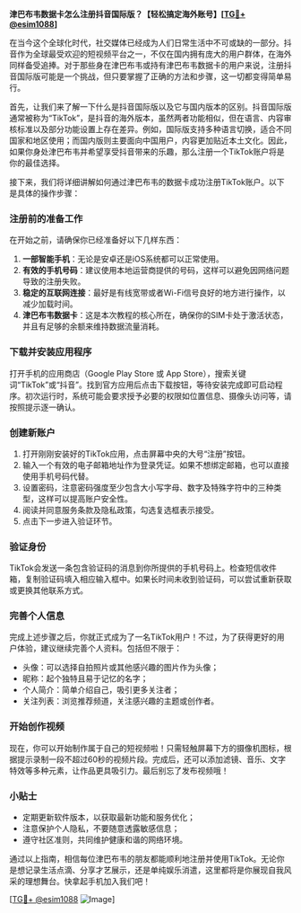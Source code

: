 **津巴布韦数据卡怎么注册抖音国际版？【轻松搞定海外账号】[[TG💪+ @esim1088](https://t.me/s/esim1088)]**

在当今这个全球化时代，社交媒体已经成为人们日常生活中不可或缺的一部分。抖音作为全球最受欢迎的短视频平台之一，不仅在国内拥有庞大的用户群体，在海外同样备受追捧。对于那些身在津巴布韦或持有津巴布韦数据卡的用户来说，注册抖音国际版可能是一个挑战，但只要掌握了正确的方法和步骤，这一切都变得简单易行。

首先，让我们来了解一下什么是抖音国际版以及它与国内版本的区别。抖音国际版通常被称为“TikTok”，是抖音的海外版本，虽然两者功能相似，但在语言、内容审核标准以及部分功能设置上存在差异。例如，国际版支持多种语言切换，适合不同国家和地区使用；而国内版则主要面向中国用户，内容更加贴近本土文化。因此，如果你身处津巴布韦并希望享受抖音带来的乐趣，那么注册一个TikTok账户将是你的最佳选择。

接下来，我们将详细讲解如何通过津巴布韦的数据卡成功注册TikTok账户。以下是具体的操作步骤：

### 注册前的准备工作

在开始之前，请确保你已经准备好以下几样东西：
1. **一部智能手机**：无论是安卓还是iOS系统都可以正常使用。
2. **有效的手机号码**：建议使用本地运营商提供的号码，这样可以避免因网络问题导致的注册失败。
3. **稳定的互联网连接**：最好是有线宽带或者Wi-Fi信号良好的地方进行操作，以减少加载时间。
4. **津巴布韦数据卡**：这是本次教程的核心所在，确保你的SIM卡处于激活状态，并且有足够的余额来维持数据流量消耗。

### 下载并安装应用程序

打开手机的应用商店（Google Play Store 或 App Store），搜索关键词“TikTok”或“抖音”。找到官方应用后点击下载按钮，等待安装完成即可启动程序。初次运行时，系统可能会要求授予必要的权限如位置信息、摄像头访问等，请按照提示逐一确认。

### 创建新账户

1. 打开刚刚安装好的TikTok应用，点击屏幕中央的大号“注册”按钮。
2. 输入一个有效的电子邮箱地址作为登录凭证。如果不想绑定邮箱，也可以直接使用手机号码代替。
3. 设置密码，注意密码强度至少包含大小写字母、数字及特殊字符中的三种类型，这样可以提高账户安全性。
4. 阅读并同意服务条款及隐私政策，勾选复选框表示接受。
5. 点击下一步进入验证环节。

### 验证身份

TikTok会发送一条包含验证码的消息到你所提供的手机号码上。检查短信收件箱，复制验证码填入相应输入框中。如果长时间未收到验证码，可以尝试重新获取或更换其他联系方式。

### 完善个人信息

完成上述步骤之后，你就正式成为了一名TikTok用户！不过，为了获得更好的用户体验，建议继续完善个人资料。包括但不限于：
- 头像：可以选择自拍照片或其他感兴趣的图片作为头像；
- 昵称：起个独特且易于记忆的名字；
- 个人简介：简单介绍自己，吸引更多关注者；
- 关注列表：浏览推荐频道，关注感兴趣的主题或创作者。

### 开始创作视频

现在，你可以开始制作属于自己的短视频啦！只需轻触屏幕下方的摄像机图标，根据提示录制一段不超过60秒的视频片段。完成后，还可以添加滤镜、音乐、文字特效等多种元素，让作品更具吸引力。最后别忘了发布视频哦！

### 小贴士

- 定期更新软件版本，以获取最新功能和服务优化；
- 注意保护个人隐私，不要随意透露敏感信息；
- 遵守社区准则，共同维护健康和谐的网络环境。

通过以上指南，相信每位津巴布韦的朋友都能顺利地注册并使用TikTok。无论你是想记录生活点滴、分享才艺展示，还是单纯娱乐消遣，这里都将是你展现自我风采的理想舞台。快拿起手机加入我们吧！

[[TG💪+ @esim1088](https://t.me/s/esim1088) ![Image](https://i.postimg.cc/4NQfJmqS/Snipaste-2025-05-13-00-14-12.png)]
